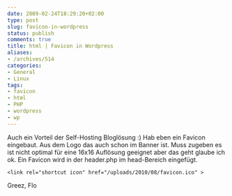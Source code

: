 ```yaml
---
date: 2009-02-24T18:29:20+02:00
type: post
slug: favicon-in-wordpress
status: publish
comments: true
title: html | Favicon in Wordpress
aliases:
- /archives/514
categories:
- General
- Linux
tags:
- favicon
- html
- PHP
- wordpress
- wp
---
```


Auch ein Vorteil der Self-Hosting Bloglösung :) Hab eben ein Favicon eingebaut. Aus dem Logo das auch schon im Banner ist. Muss zugeben es ist nicht optimal für eine 16x16 Auflösung geeignet aber das geht glaube ich ok. Ein Favicon wird in der header.php im head-Bereich eingefügt.

```
<link rel="shortcut icon" href="/uploads/2010/08/favicon.ico" >
```


Greez, Flo
